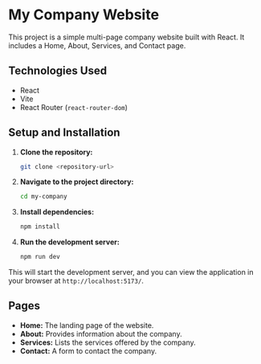 # My Company Website

This project is a simple multi-page company website built with React. It includes a Home, About, Services, and Contact page.

## Technologies Used

*   React
*   Vite
*   React Router (`react-router-dom`)

## Setup and Installation

1.  **Clone the repository:**
    ```bash
    git clone <repository-url>
    ```
2.  **Navigate to the project directory:**
    ```bash
    cd my-company
    ```
3.  **Install dependencies:**
    ```bash
    npm install
    ```
4.  **Run the development server:**
    ```bash
    npm run dev
    ```

This will start the development server, and you can view the application in your browser at `http://localhost:5173/`.

## Pages

*   **Home:** The landing page of the website.
*   **About:** Provides information about the company.
*   **Services:** Lists the services offered by the company.
*   **Contact:** A form to contact the company.